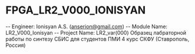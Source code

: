 # FPGA_LR2_V000_IONISYAN
-- Engineer: Ionisyan A.S. (anserion@gmail.com)
-- Module Name: LR2_V000_Ionisyan
-- Project Name: LR2_var(000)
Образец лабраторной работы по синтезу СБИС для студентов ПМИ 4 курс СКФУ (Ставрополь, Россия)
